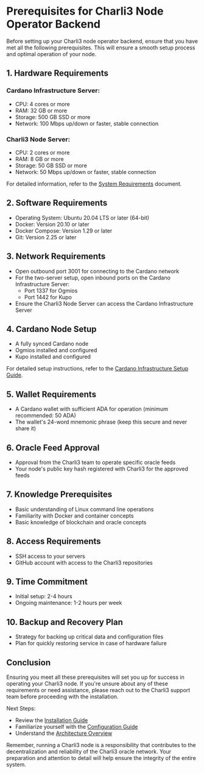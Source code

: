 # Prerequisites for Charli3 Node Operator Backend

Before setting up your Charli3 node operator backend, ensure that you have met all the following prerequisites. This will ensure a smooth setup process and optimal operation of your node.

## 1. Hardware Requirements

### Cardano Infrastructure Server:
- CPU: 4 cores or more
- RAM: 32 GB or more
- Storage: 500 GB SSD or more
- Network: 100 Mbps up/down or faster, stable connection

### Charli3 Node Server:
- CPU: 2 cores or more
- RAM: 8 GB or more
- Storage: 50 GB SSD or more
- Network: 50 Mbps up/down or faster, stable connection

For detailed information, refer to the [System Requirements](system-requirements.md) document.

## 2. Software Requirements

- Operating System: Ubuntu 20.04 LTS or later (64-bit)
- Docker: Version 20.10 or later
- Docker Compose: Version 1.29 or later
- Git: Version 2.25 or later

## 3. Network Requirements

- Open outbound port 3001 for connecting to the Cardano network
- For the two-server setup, open inbound ports on the Cardano Infrastructure Server:
  - Port 1337 for Ogmios
  - Port 1442 for Kupo
- Ensure the Charli3 Node Server can access the Cardano Infrastructure Server

## 4. Cardano Node Setup

- A fully synced Cardano node
- Ogmios installed and configured
- Kupo installed and configured

For detailed setup instructions, refer to the [Cardano Infrastructure Setup Guide](https://github.com/Charli3-Official/cardano-node-setup).

## 5. Wallet Requirements

- A Cardano wallet with sufficient ADA for operation (minimum recommended: 50 ADA)
- The wallet's 24-word mnemonic phrase (keep this secure and never share it)

## 6. Oracle Feed Approval

- Approval from the Charli3 team to operate specific oracle feeds
- Your node's public key hash registered with Charli3 for the approved feeds

## 7. Knowledge Prerequisites

- Basic understanding of Linux command line operations
- Familiarity with Docker and container concepts
- Basic knowledge of blockchain and oracle concepts

## 8. Access Requirements

- SSH access to your servers
- GitHub account with access to the Charli3 repositories

## 9. Time Commitment

- Initial setup: 2-4 hours
- Ongoing maintenance: 1-2 hours per week

## 10. Backup and Recovery Plan

- Strategy for backing up critical data and configuration files
- Plan for quickly restoring service in case of hardware failure

## Conclusion

Ensuring you meet all these prerequisites will set you up for success in operating your Charli3 node. If you're unsure about any of these requirements or need assistance, please reach out to the Charli3 support team before proceeding with the installation.

Next Steps:
- Review the [Installation Guide](installation-guide.md)
- Familiarize yourself with the [Configuration Guide](configuration.md)
- Understand the [Architecture Overview](architecture-overview.md)

Remember, running a Charli3 node is a responsibility that contributes to the decentralization and reliability of the Charli3 oracle network. Your preparation and attention to detail will help ensure the integrity of the entire system.
